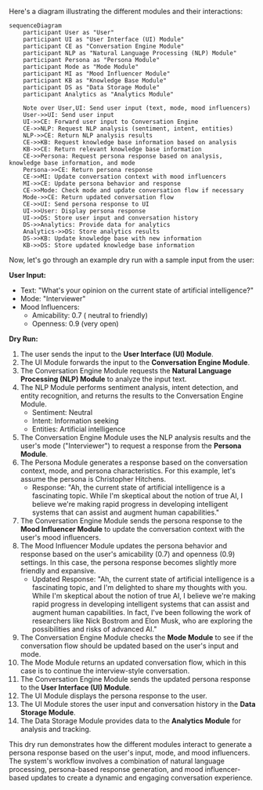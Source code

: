 Here's a diagram illustrating the different modules and their interactions:
```mermaid
sequenceDiagram
    participant User as "User"
    participant UI as "User Interface (UI) Module"
    participant CE as "Conversation Engine Module"
    participant NLP as "Natural Language Processing (NLP) Module"
    participant Persona as "Persona Module"
    participant Mode as "Mode Module"
    participant MI as "Mood Influencer Module"
    participant KB as "Knowledge Base Module"
    participant DS as "Data Storage Module"
    participant Analytics as "Analytics Module"

    Note over User,UI: Send user input (text, mode, mood influencers)
    User->>UI: Send user input
    UI->>CE: Forward user input to Conversation Engine
    CE->>NLP: Request NLP analysis (sentiment, intent, entities)
    NLP->>CE: Return NLP analysis results
    CE->>KB: Request knowledge base information based on analysis
    KB->>CE: Return relevant knowledge base information
    CE->>Persona: Request persona response based on analysis, knowledge base information, and mode
    Persona->>CE: Return persona response
    CE->>MI: Update conversation context with mood influencers
    MI->>CE: Update persona behavior and response
    CE->>Mode: Check mode and update conversation flow if necessary
    Mode->>CE: Return updated conversation flow
    CE->>UI: Send persona response to UI
    UI->>User: Display persona response
    UI->>DS: Store user input and conversation history
    DS->>Analytics: Provide data for analytics
    Analytics->>DS: Store analytics results
    DS->>KB: Update knowledge base with new information
    KB->>DS: Store updated knowledge base information
```
Now, let's go through an example dry run with a sample input from the user:

**User Input:**

* Text: "What's your opinion on the current state of artificial intelligence?"
* Mode: "Interviewer"
* Mood Influencers:
	+ Amicability: 0.7 ( neutral to friendly)
	+ Openness: 0.9 (very open)

**Dry Run:**

1. The user sends the input to the **User Interface (UI) Module**.
2. The UI Module forwards the input to the **Conversation Engine Module**.
3. The Conversation Engine Module requests the **Natural Language Processing (NLP) Module** to analyze the input text.
4. The NLP Module performs sentiment analysis, intent detection, and entity recognition, and returns the results to the Conversation Engine Module.
	* Sentiment: Neutral
	* Intent: Information seeking
	* Entities: Artificial intelligence
5. The Conversation Engine Module uses the NLP analysis results and the user's mode ("Interviewer") to request a response from the **Persona Module**.
6. The Persona Module generates a response based on the conversation context, mode, and persona characteristics. For this example, let's assume the persona is Christopher Hitchens.
	* Response: "Ah, the current state of artificial intelligence is a fascinating topic. While I'm skeptical about the notion of true AI, I believe we're making rapid progress in developing intelligent systems that can assist and augment human capabilities."
7. The Conversation Engine Module sends the persona response to the **Mood Influencer Module** to update the conversation context with the user's mood influencers.
8. The Mood Influencer Module updates the persona behavior and response based on the user's amicability (0.7) and openness (0.9) settings. In this case, the persona response becomes slightly more friendly and expansive.
	* Updated Response: "Ah, the current state of artificial intelligence is a fascinating topic, and I'm delighted to share my thoughts with you. While I'm skeptical about the notion of true AI, I believe we're making rapid progress in developing intelligent systems that can assist and augment human capabilities. In fact, I've been following the work of researchers like Nick Bostrom and Elon Musk, who are exploring the possibilities and risks of advanced AI."
9. The Conversation Engine Module checks the **Mode Module** to see if the conversation flow should be updated based on the user's input and mode.
10. The Mode Module returns an updated conversation flow, which in this case is to continue the interview-style conversation.
11. The Conversation Engine Module sends the updated persona response to the **User Interface (UI) Module**.
12. The UI Module displays the persona response to the user.
13. The UI Module stores the user input and conversation history in the **Data Storage Module**.
14. The Data Storage Module provides data to the **Analytics Module** for analysis and tracking.

This dry run demonstrates how the different modules interact to generate a persona response based on the user's input, mode, and mood influencers. The system's workflow involves a combination of natural language processing, persona-based response generation, and mood influencer-based updates to create a dynamic and engaging conversation experience.